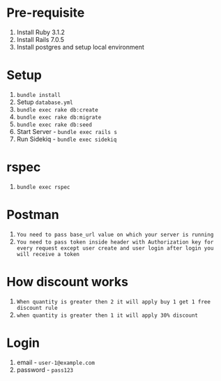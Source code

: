 # Pre-requisite

1. Install Ruby 3.1.2
2. Install Rails 7.0.5
3. Install postgres and setup local environment

# Setup

1. `bundle install`
2. Setup `database.yml`
3. `bundle exec rake db:create`
4. `bundle exec rake db:migrate`
5. `bundle exec rake db:seed`
6. Start Server - `bundle exec rails s`
7. Run Sidekiq - `bundle exec sidekiq`

# rspec

1. `bundle exec rspec`

# Postman

1. `You need to pass base_url value on which your server is running`
2. `You need to pass token inside header with Authorization key for every request except user create and user login after login you will receive a token`

# How discount works

1. `When quantity is greater then 2 it will apply buy 1 get 1 free discount rule`
2. `when quantity is greater then 1 it will apply 30% discount`

# Login

1.  email - `user-1@example.com`
2.  password - `pass123`

